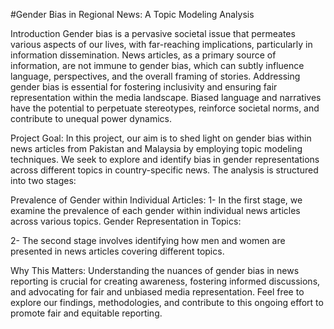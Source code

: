 #Gender Bias in Regional News: A Topic Modeling Analysis

Introduction
Gender bias is a pervasive societal issue that permeates various aspects of our lives, with far-reaching implications, particularly in information dissemination. News articles, as a primary source of information, are not immune to gender bias, which can subtly influence language, perspectives, and the overall framing of stories. Addressing gender bias is essential for fostering inclusivity and ensuring fair representation within the media landscape. Biased language and narratives have the potential to perpetuate stereotypes, reinforce societal norms, and contribute to unequal power dynamics.

Project Goal:
In this project, our aim is to shed light on gender bias within news articles from Pakistan and Malaysia by employing topic modeling techniques. We seek to explore and identify bias in gender representations across different topics in country-specific news. The analysis is structured into two stages:

Prevalence of Gender within Individual Articles:
1- In the first stage, we examine the prevalence of each gender within individual news articles across various topics.
Gender Representation in Topics:

2- The second stage involves identifying how men and women are presented in news articles covering different topics.

Why This Matters:
Understanding the nuances of gender bias in news reporting is crucial for creating awareness, fostering informed discussions, and advocating for fair and unbiased media representation.
Feel free to explore our findings, methodologies, and contribute to this ongoing effort to promote fair and equitable reporting.
